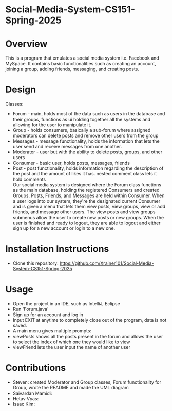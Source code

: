 # Social-Media-System-CS151-Spring-2025
# Overview
This is a program that emulates a social media system i.e. Facebook and MySpace. It contains basic functionalities such as creating an account, joining a group, adding friends, messaging, and creating posts.
# Design
Classes:
* Forum - main, holds most of the data such as users in the database and their groups, functions as ui holding together all the systems and allowing for the user to manipulate it.
* Group - holds consumers, basically a sub-forum where assigned moderators can delete posts and remove other users from the group
* Messages -  message functionality, holds the information that lets the user send and receive messages from one another.
* Moderator - user but with the ability to delete posts, groups, and other users
* Consumer - basic user, holds posts, messages, friends
* Post - post functionality, holds information regarding the description of the post and the amount of likes it has. nested comment class lets it hold comments  
Our social media system is designed where the Forum class functions as the main database, holding the registered Consumers and created Groups. Posts, Friends, and Messages are held within Consumer. When a user logs into our system, they're the designated current Consumer and is given a menu that lets them view posts, view groups, view or add friends, and message other users. The view posts and view groups submenus allow the user to create new posts or new groups. When the user is finished and ready to logout, they are able to logout and either sign up for a new account or login to a new one.
# Installation Instructions
* Clone this repository: https://github.com/Xrainer101/Social-Media-System-CS151-Spring-2025
# Usage
* Open the project in an IDE, such as IntelliJ, Eclipse
* Run 'Forum.java'
* Sign up for an account and log in
* Input EXIT at anytime to completely close out of the program, data is not saved.
* A main menu gives multiple prompts:
* viewPosts shows all the posts present in the forum and allows the user to select the index of which one they would like to view
* viewFriend lets the user input the name of another user
# Contributions
* Steven: created Moderator and Group classes, Forum functionality for Group, wrote the README and made the UML diagram
* Saivardan Mamidi: 
* Hetav Vyas:
* Isaac Kim:
